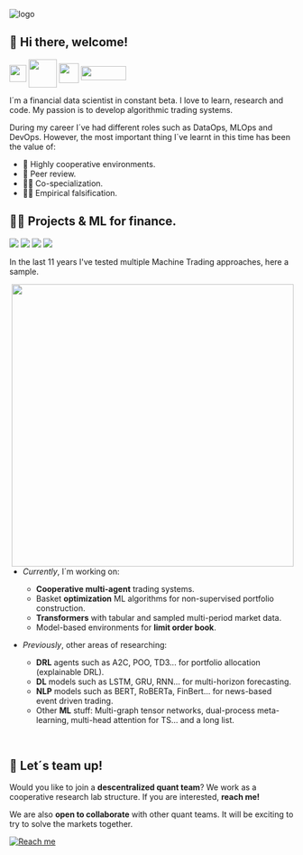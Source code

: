 ![logo](https://user-images.githubusercontent.com/117570545/201875386-c6cfdd0a-0aa4-45f3-ae48-2df834d64fe9.jpg)


<h2>👋 Hi there, welcome! </h2>

<p align="left">
<a href="https://twitter.com/quantbeckman" target="blank"><img align="center" src="https://cdn-icons-png.flaticon.com/128/733/733579.png" alt="" height="30" width="30" /></a>
<a href="https://www.instagram.com/quant_beckman/" target="blank"><img align="center" src="https://cdn.iconscout.com/icon/free/png-256/instagram-1946323-1646407.png" alt="" height="50" width="50" /></a>
<a href="https://t.me/quantbeckman" target="blank"><img align="center" src="https://upload.wikimedia.org/wikipedia/commons/8/82/Telegram_logo.svg" alt="" height="35" width="35" /></a>
<a href="https://github.com/quantbeckman" target="blank"><img align="center" src="https://visitor-badge.laobi.icu/badge?page_id=quantbeckman.quantbeckman" alt="" height="25" width="80" /></a> 
</p>

I´m a financial data scientist in constant beta. I love to learn, research and code. My passion is to develop algorithmic trading systems.

During my career I´ve had different roles such as DataOps, MLOps and DevOps. However, the most important thing I´ve learnt in this time has been the value of:

* 🏅 Highly cooperative environments.
* 🎯 Peer review.
* 💪🏻 Co-specialization.
* 👨‍🔬 Empirical falsification.

<h2>👨‍💻 Projects & ML for finance. </h2>

![](https://img.shields.io/badge/Python-3776AB?style=for-the-badge&logo=python&logoColor=white)
![](https://img.shields.io/badge/Java-ED8B00?style=for-the-badge&logo=java&logoColor=white)
![](https://img.shields.io/badge/R-276DC3?style=for-the-badge&logo=r&logoColor=white)
![](https://img.shields.io/badge/MySQL-005C84?style=for-the-badge&logo=mysql&logoColor=white)

In the last 11 years I've tested multiple Machine Trading approaches, here a sample.

<img src="https://user-images.githubusercontent.com/117570545/205592671-0d7e2af8-8351-480e-be92-6daf02486af2.gif" align="right" width="500px"/> 

* *Currently*, I´m working on:
  * **Cooperative multi-agent** trading systems.  
  * Basket **optimization** ML algorithms for non-supervised portfolio construction.
  * **Transformers** with tabular and sampled multi-period market data.
  * Model-based environments for **limit order book**.
  
* *Previously*, other areas of researching:
  * **DRL** agents such as A2C, POO, TD3... for portfolio allocation (explainable DRL).
  * **DL** models such as LSTM, GRU, RNN... for multi-horizon forecasting.
  * **NLP** models such as BERT, RoBERTa, FinBert... for news-based event driven trading.
  * Other **ML** stuff: Multi-graph tensor networks, dual-process meta-learning, multi-head attention for TS... and a long list.

<br clear="right"/>

<h2>🤝 Let´s team up! </h2>

Would you like to join a **descentralized quant team**? We work as a cooperative research lab structure. If you are interested, __reach me!__  

We are also **open to collaborate** with other quant teams. It will be exciting to try to solve the markets together.

[![Reach me](https://img.shields.io/badge/Gmail-D14836?style=for-the-badge&logo=gmail&logoColor=white)](mailto:bennbeckmanfx@gmail.com)


